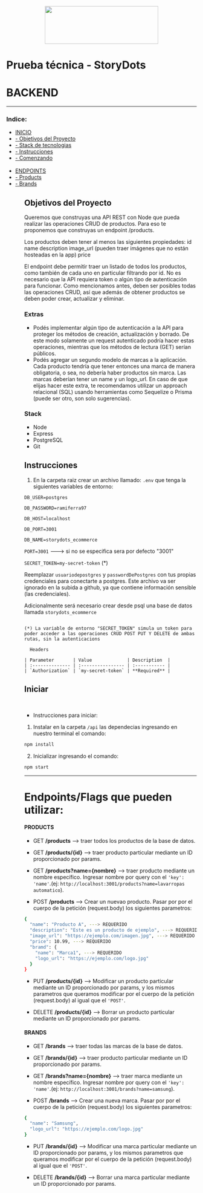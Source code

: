 <p align="center"><img height="100" width="300"  src="./Assets/ScreenShots/wannabe.png" /><p>

# Prueba técnica - StoryDots

# BACKEND

---

### Indice:

<ul>
<li> <a href="#inicio">INICIO</a>
 <li><a href="#obj">- Objetivos del Proyecto</a></li>
 <li><a href="#stack">- Stack de tecnologias</a></li>
 <li><a href="#instrucciones">- Instrucciones</a></li>
 <li><a href="#comenzando">- Comenzando</a></li>
 </li>
 <br>
<li> <a href="#endpoints">ENDPOINTS</a> 
 <li><a href="#products">- Products</a></li>
<li><a href="#brands">- Brands</a></li>
<ul>

<span id="inicio"></span>
<span id="obj"></span>

## Objetivos del Proyecto

Queremos que construyas una API REST con Node que pueda realizar las operaciones CRUD de productos. Para eso te proponemos que construyas un endpoint /products.

Los productos deben tener al menos las siguientes propiedades:
id
name
description
image_url (pueden traer imágenes que no están hosteadas en la app)
price

El endpoint debe permitir traer un listado de todos los productos, como también de cada uno en particular filtrando por id. No es necesario que la API requiera token o algún tipo de autenticación para funcionar.
Como mencionamos antes, deben ser posibles todas las operaciones CRUD, así que además de obtener productos se deben poder crear, actualizar y eliminar.

### Extras

- Podés implementar algún tipo de autenticación a la API para proteger los métodos de creación, actualización y borrado. De este modo solamente un request autenticado podría hacer estas operaciones, mientras que los métodos de lectura (GET) serían públicos.
- Podés agregar un segundo modelo de marcas a la aplicación. Cada producto tendría que tener entonces una marca de manera obligatoria, o sea, no debería haber productos sin marca. Las marcas deberían tener un name y un logo_url.
  En caso de que elijas hacer este extra, te recomendamos utilizar un approach relacional (SQL) usando herramientas como Sequelize o Prisma (puede ser otro, son solo sugerencias).

<span id="stack"></span>

### Stack

- Node
- Express
- PostgreSQL
- Git

<span id="instrucciones"></span>

## Instrucciones

1.  En la carpeta raiz crear un archivo llamado: `.env` que tenga la siguientes variables de entorno:

`DB_USER=postgres`

`DB_PASSWORD=ramiferra97`

`DB_HOST=localhost`

`DB_PORT=3001`

`DB_NAME=storydots_ecommerce`

`PORT=3001` ---> si no se especifica sera por defecto "3001"

`SECRET_TOKEN=my-secret-token` (\*)

Reemplazar `usuariodepostgres` y `passwordDePostgres` con tus propias credenciales para conectarte a postgres. Este archivo va ser ignorado en la subida a github, ya que contiene información sensible (las credenciales).

Adicionalmente será necesario crear desde psql una base de datos llamada `storydots_ecommerce`

```http

(*) La variable de entorno "SECRET_TOKEN" simula un token para poder acceder a las operaciones CRUD POST PUT Y DELETE de ambas rutas, sin la autenticacions

  Headers

| Parameter       | Value             | Description  |
| :-------------- | :---------------- | :----------- |
| `Authorization` | `my-secret-token` | **Required** |

```

<span id="instrucciones"></span>

## Iniciar

<br />

- Instrucciones para iniciar:

1. Instalar en la carpeta `/api` las dependecias ingresando en nuestro terminal el comando:

```bash
npm install
```

2. Inicializar ingresando el comando:

```bash
npm start
```

---

<span id="endpoints"></span>

# Endpoints/Flags que pueden utilizar:

<span id="products"></span>

#### PRODUCTS

- GET <b style="">/products</b> --> traer todos los productos de la base de datos.
- GET <b style="">/products/{id}</b> --> traer producto particular mediante un ID proporcionado por params.
- GET <b style="">/products?name={nombre}</b> --> traer producto mediante un nombre específico. Ingresar nombre por query con el `'key': 'name'`.(ej: `http://localhost:3001/products?name=lavarropas automatico`).

- POST <b style="">/products</b> --> Crear un nuevao producto. Pasar por por el cuerpo de la petición (request.body) los siguientes parametros:

```bash
{
  "name": "Producto A", ---> REQUERIDO
  "description": "Este es un producto de ejemplo", ---> REQUERIDO
  "image_url": "https://ejemplo.com/imagen.jpg", ---> REQUERIDO
  "price": 10.99, ---> REQUERIDO
  "bramd": {
    "name": "Marca1", ---> REQUERIDO
    "logo_url": "https://ejemplo.com/logo.jpg"
  }
}
```

- PUT <b style="">/products/{id}</b> --> Modificar un producto particular mediante un ID proporcionado por params, y los mismos parametros que queramos modificar por el cuerpo de la petición (request.body) al igual que el `'POST'`.

- DELETE <b style="">/products/{id}</b> --> Borrar un producto particular mediante un ID proporcionado por params.

<span id="brands"></span>

#### BRANDS

- GET <b style="">/brands</b> --> traer todas las marcas de la base de datos.
- GET <b style="">/brands/{id}</b> --> traer producto particular mediante un ID proporcionado por params.
- GET <b style="">/brands?name={nombre}</b> --> traer marca mediante un nombre específico. Ingresar nombre por query con el `'key': 'name'`.(ej: `http://localhost:3001/brands?name=samsung`).

- POST <b style="">/brands</b> --> Crear una nueva marca. Pasar por por el cuerpo de la petición (request.body) los siguientes parametros:

```bash
{
  "name": "Samsung",
  "logo_url": "https://ejemplo.com/logo.jpg"
}

```

- PUT <b style="">/brands/{id}</b> --> Modificar una marca particular mediante un ID proporcionado por params, y los mismos parametros que queramos modificar por el cuerpo de la petición (request.body) al igual que el `'POST'`.

- DELETE <b style="">/brands/{id}</b> --> Borrar una marca particular mediante un ID proporcionado por params.
